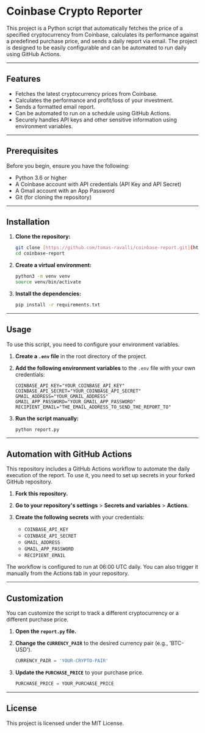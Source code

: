 # Coinbase Crypto Reporter

This project is a Python script that automatically fetches the price of a specified cryptocurrency from Coinbase, calculates its performance against a predefined purchase price, and sends a daily report via email. The project is designed to be easily configurable and can be automated to run daily using GitHub Actions.

---

## Features

* Fetches the latest cryptocurrency prices from Coinbase.
* Calculates the performance and profit/loss of your investment.
* Sends a formatted email report.
* Can be automated to run on a schedule using GitHub Actions.
* Securely handles API keys and other sensitive information using environment variables.

---

## Prerequisites

Before you begin, ensure you have the following:

* Python 3.6 or higher
* A Coinbase account with API credentials (API Key and API Secret)
* A Gmail account with an App Password
* Git (for cloning the repository)

---

## Installation

1.  **Clone the repository:**
    ```bash
    git clone [https://github.com/tomas-ravalli/coinbase-report.git](https://github.com/tomas-ravalli/coinbase-report.git)
    cd coinbase-report
    ```

2.  **Create a virtual environment:**
    ```bash
    python3 -m venv venv
    source venv/bin/activate
    ```

3.  **Install the dependencies:**
    ```bash
    pip install -r requirements.txt
    ```

---

## Usage

To use this script, you need to configure your environment variables.

1.  **Create a `.env` file** in the root directory of the project.

2.  **Add the following environment variables** to the `.env` file with your own credentials:
    ```
    COINBASE_API_KEY="YOUR_COINBASE_API_KEY"
    COINBASE_API_SECRET="YOUR_COINBASE_API_SECRET"
    GMAIL_ADDRESS="YOUR_GMAIL_ADDRESS"
    GMAIL_APP_PASSWORD="YOUR_GMAIL_APP_PASSWORD"
    RECIPIENT_EMAIL="THE_EMAIL_ADDRESS_TO_SEND_THE_REPORT_TO"
    ```

3.  **Run the script manually:**
    ```bash
    python report.py
    ```

---

## Automation with GitHub Actions

This repository includes a GitHub Actions workflow to automate the daily execution of the report. To use it, you need to set up secrets in your forked GitHub repository.

1.  **Fork this repository.**

2.  **Go to your repository's settings** > **Secrets and variables** > **Actions**.

3.  **Create the following secrets** with your credentials:
    * `COINBASE_API_KEY`
    * `COINBASE_API_SECRET`
    * `GMAIL_ADDRESS`
    * `GMAIL_APP_PASSWORD`
    * `RECIPIENT_EMAIL`

The workflow is configured to run at 06:00 UTC daily. You can also trigger it manually from the Actions tab in your repository.

---

## Customization

You can customize the script to track a different cryptocurrency or a different purchase price.

1.  **Open the `report.py` file.**

2.  **Change the `CURRENCY_PAIR`** to the desired currency pair (e.g., 'BTC-USD').
    ```python
    CURRENCY_PAIR = 'YOUR-CRYPTO-PAIR'
    ```

3.  **Update the `PURCHASE_PRICE`** to your purchase price.
    ```python
    PURCHASE_PRICE = YOUR_PURCHASE_PRICE
    ```

---

## License

This project is licensed under the MIT License.